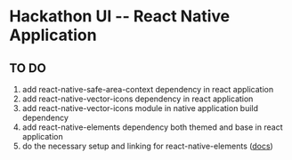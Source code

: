 # Hackathon UI -- React Native Application

## TO DO
<ol>
  <li> add react-native-safe-area-context dependency in react application
  <li> add react-native-vector-icons dependency in react application
  <li> add react-native-vector-icons module in native application build dependency
  <li> add react-native-elements dependency both themed and base in react application
  <li> do the necessary setup and linking for react-native-elements (<a href="https://reactnativeelements.com/docs/installation">docs</a>)
</ol>